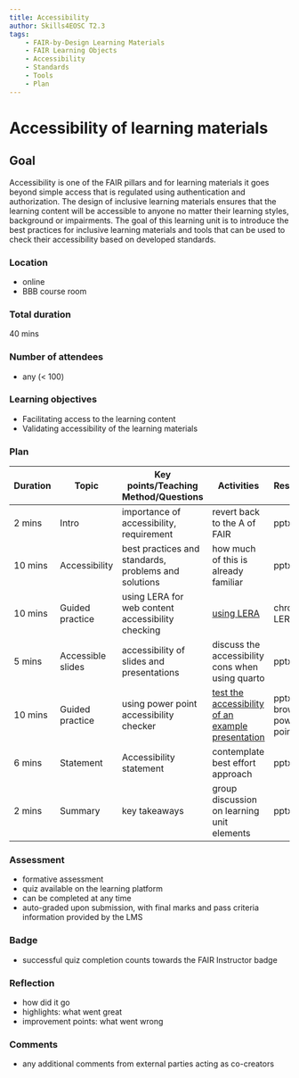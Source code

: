 ```yaml
---
title: Accessibility
author: Skills4EOSC T2.3
tags: 
    - FAIR-by-Design Learning Materials
    - FAIR Learning Objects
    - Accessibility
    - Standards
    - Tools
    - Plan
---
```


# Accessibility of learning materials

## Goal

Accessibility is one of the FAIR pillars and for learning materials it goes beyond simple access that is regulated using authentication and authorization. The design of inclusive learning materials ensures that the learning content will be accessible to anyone no matter their learning styles, background or impairments. The goal of this learning unit is to introduce the best practices for inclusive learning materials and tools that can be used to check their accessibility based on developed standards. 

### Location
- online
- BBB course room

### Total duration
40 mins

### Number of attendees
- any (< 100)

### Learning objectives
- Facilitating access to the learning content
- Validating accessibility of the learning materials

### Plan
| **Duration** | **Topic** | **Key points/Teaching Method/Questions** | **Activities** | **Resources** |
|---|---|---|---|---|
| 2 mins | Intro | importance of accessibility, requirement | revert back to the A of FAIR | pptx |
| 10 mins | Accessibility | best practices and standards, problems and solutions | how much of this is already familiar | pptx |
| 10 mins | Guided practice | using LERA for web content accessibility checking | [using LERA](./Activities/LERA.md) | chrome, LERA |
| 5 mins | Accessible slides | accessibility of slides and presentations | discuss the accessibility cons when using quarto | pptx |
| 10 mins | Guided practice | using power point accessibility checker | [test the accessibility of an example presentation](./Activities/PowerPointAccessibility.md) | pptx, browser, power point |
| 6 mins | Statement | Accessibility statement | contemplate best effort approach | pptx |
| 2 mins | Summary | key takeaways | group discussion on learning unit elements | pptx |

### Assessment
- formative assessment
- quiz available on the learning platform
- can be completed at any time
- auto-graded upon submission, with final marks and pass criteria information provided by the LMS

### Badge
- successful quiz completion counts towards the FAIR Instructor badge

### Reflection
- how did it go
- highlights: what went great
- improvement points: what went wrong

### Comments
- any additional comments from external parties acting as co-creators
